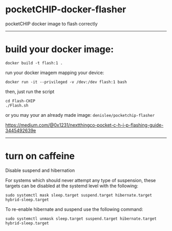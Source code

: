 # pocketCHIP-docker-flasher
pocketCHIP docker image to flash correctly

---

# build your docker image:

```
docker build -t flash:1 .
```

run your docker imagem mapping your device:

```
docker run -it --privileged -v /dev:/dev flash:1 bash
```

then, just run the script

```
cd Flash-CHIP
./Flash.sh
```

or you may your an already made image: `denislee/pocketchip-flasher`


https://medium.com/@0x1231/nextthingco-pocket-c-h-i-p-flashing-guide-3445492639e


---

# turn on caffeine

Disable suspend and hibernation

For systems which should never attempt any type of suspension, these targets can be disabled at the systemd level with the following:

```
sudo systemctl mask sleep.target suspend.target hibernate.target hybrid-sleep.target
```

To re-enable hibernate and suspend use the following command:

```
sudo systemctl unmask sleep.target suspend.target hibernate.target hybrid-sleep.target
```
